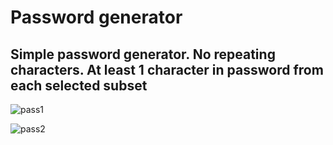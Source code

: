 # <h1> Password generator </h1>

<h2> Simple password generator. No repeating characters. At least 1 character in password from each selected subset  </h2>

![pass1](https://i.postimg.cc/XNdsCqFL/pass1.png)


![pass2](https://i.postimg.cc/TYcQtstW/pass2.png)
